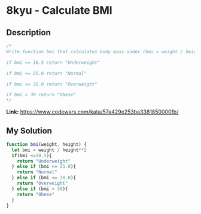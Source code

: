 # 8kyu - Calculate BMI

## Description
```js
/*
Write function bmi that calculates body mass index (bmi = weight / height2).

if bmi <= 18.5 return "Underweight"

if bmi <= 25.0 return "Normal"

if bmi <= 30.0 return "Overweight"

if bmi > 30 return "Obese"
*/
```

**Link:** https://www.codewars.com/kata/57a429e253ba3381850000fb/

## My Solution

```js
function bmi(weight, height) {
  let bmi = weight / height**2
  if(bmi <=18.5){
    return "Underweight"
  } else if (bmi <= 25.0){
    return "Normal"
  } else if (bmi <= 30.0){
    return "Overweight"
  } else if (bmi > 30){
    return "Obese"
  }
}
```